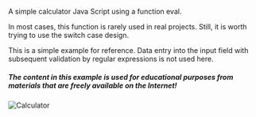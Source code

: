 A simple calculator Java Script using a function eval.

In most cases, this function is rarely used in real projects. 
Still, it is worth trying to use the switch case design.

This is a simple example for reference. Data entry into the input field with subsequent validation by regular expressions is not used here.

##### The content in this example is used for educational purposes from materials that are freely available on the Internet!

![Calculator](https://user-images.githubusercontent.com/119622477/205402410-c7a25360-36ef-4d62-bed2-b373a4eace16.png)

